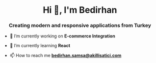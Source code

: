 <h1 align="center">Hi 👋, I'm Bedirhan</h1>
<h3 align="center">Creating modern and responsive applications from Turkey</h3>

- 🔭 I’m currently working on **E-commerce Integration**

- 🌱 I’m currently learning **React**

- 📫 How to reach me **bedirhan.samsa@akillisatici.com**
